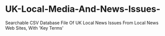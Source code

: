 # UK-Local-Media-And-News-Issues-
Searchable CSV Database File Of UK Local News Issues From Local News Web Sites, With 'Key Terms'
